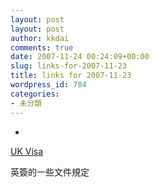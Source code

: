 ```yaml
---
layout: post
layout: post
author: kkdai
comments: true
date: 2007-11-24 00:24:09+00:00
slug: links-for-2007-11-23
title: links for 2007-11-23
wordpress_id: 784
categories:
- 未分類
---
```



	
  * 
		

[UK Visa](http://www.vfs-uk-tw.com/chinese/photo.aspx)


		

英簽的一些文件規定



	



